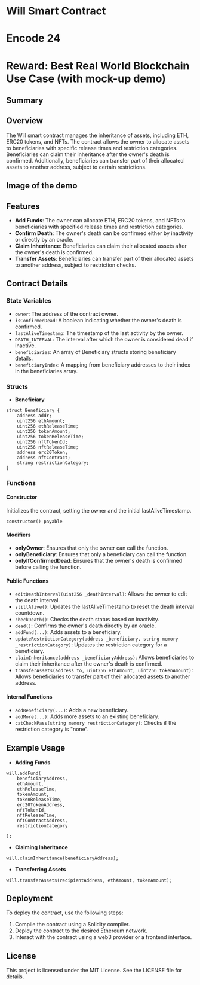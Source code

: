 # Will Smart Contract
# Encode 24
# Reward: Best Real World Blockchain Use Case (with mock-up demo)
## Summary
## Overview
The Will smart contract manages the inheritance of assets, including ETH, ERC20 tokens, and NFTs. The contract allows the owner to allocate assets to beneficiaries with specific release times and restriction categories. Beneficiaries can claim their inheritance after the owner's death is confirmed. Additionally, beneficiaries can transfer part of their allocated assets to another address, subject to certain restrictions.
## Image of the demo
## Features
- **Add Funds**: The owner can allocate ETH, ERC20 tokens, and NFTs to beneficiaries with specified release times and restriction categories.
- **Confirm Death**: The owner's death can be confirmed either by inactivity or directly by an oracle.
- **Claim Inheritance**: Beneficiaries can claim their allocated assets after the owner's death is confirmed.
- **Transfer Assets**: Beneficiaries can transfer part of their allocated assets to another address, subject to restriction checks.

## Contract Details

### State Variables
- `owner`: The address of the contract owner.
- `isConfirmedDead`: A boolean indicating whether the owner's death is confirmed.
- `lastAliveTimestamp`: The timestamp of the last activity by the owner.
- `DEATH_INTERVAL`: The interval after which the owner is considered dead if inactive.
- `beneficiaries`: An array of Beneficiary structs storing beneficiary details.
- `beneficiaryIndex`: A mapping from beneficiary addresses to their index in the beneficiaries array.

### Structs
- **Beneficiary**
```Solidity
struct Beneficiary {
    address addr;
    uint256 ethAmount;
    uint256 ethReleaseTime;
    uint256 tokenAmount;
    uint256 tokenReleaseTime;
    uint256 nftTokenId;
    uint256 nftReleaseTime;
    address erc20Token;
    address nftContract;
    string restrictionCategory;
}
```
### Functions

#### Constructor
Initializes the contract, setting the owner and the initial lastAliveTimestamp.
```Solidity
constructor() payable
```
#### Modifiers
- **onlyOwner**: Ensures that only the owner can call the function.
- **onlyBeneficiary**: Ensures that only a beneficiary can call the function.
- **onlyIfConfirmedDead**: Ensures that the owner's death is confirmed before calling the function.

#### Public Functions

- `editDeathInterval(uint256 _deathInterval)`: Allows the owner to edit the death interval.
- `stillAlive()`: Updates the lastAliveTimestamp to reset the death interval countdown.
- `checkDeath()`: Checks the death status based on inactivity.
- `dead()`: Confirms the owner's death directly by an oracle.
- `addFund(...)`: Adds assets to a beneficiary.
- `updateRestrictionCategory(address _beneficiary, string memory _restrictionCategory)`: Updates the restriction category for a beneficiary.
- `claimInheritance(address _beneficiaryAddress)`: Allows beneficiaries to claim their inheritance after the owner's death is confirmed.
- `transferAssets(address to, uint256 ethAmount, uint256 tokenAmount)`: Allows beneficiaries to transfer part of their allocated assets to another address.

#### Internal Functions
- `addBeneficiary(...)`: Adds a new beneficiary.
- `addMore(...)`: Adds more assets to an existing beneficiary.
- `catCheckPass(string memory restrictionCategory)`: Checks if the restriction category is "none".

## Example Usage
- **Adding Funds**
```Solidity
will.addFund(
    beneficiaryAddress,
    ethAmount,
    ethReleaseTime,
    tokenAmount,
    tokenReleaseTime,
    erc20TokenAddress,
    nftTokenId,
    nftReleaseTime,
    nftContractAddress,
    restrictionCategory

);
```
- **Claiming Inheritance**
```Solidity
will.claimInheritance(beneficiaryAddress);
```
- **Transferring Assets**
```Solidity
will.transferAssets(recipientAddress, ethAmount, tokenAmount);
```

## Deployment
To deploy the contract, use the following steps:
1. Compile the contract using a Solidity compiler.
2. Deploy the contract to the desired Ethereum network.
3. Interact with the contract using a web3 provider or a frontend interface.

## License
This project is licensed under the MIT License. See the LICENSE file for details.

